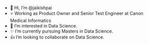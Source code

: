 - 👋 Hi, I’m @jaikishpai
- ⭐ Working as Product Owner and Senior Test Engineer at Canon Medical Informatics
- 💢 I’m interested in Data Science. 
- ✨ I’m currently pursuing Masters in Data Science. 
- 👍 I’m looking to collaborate on Data Science.

<!---
jaikishpai/jaikishpai is a ✨ special ✨ repository because its `README.md` (this file) appears on your GitHub profile.
You can click the Preview link to take a look at your changes.
--->
